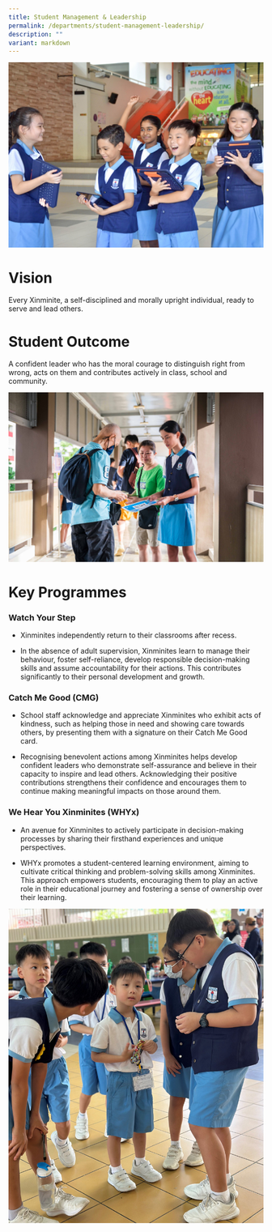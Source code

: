 ```yaml
---
title: Student Management & Leadership
permalink: /departments/student-management-leadership/
description: ""
variant: markdown
---
```

![](/images/Department%20Pics/sml%20dept%20s.jpg)

# **Vision** 

Every Xinminite, a self-disciplined and morally upright individual, ready to serve and lead others.

# **Student Outcome** 

A confident leader who has the moral courage to distinguish right from wrong, acts on them and contributes actively in class, school and community.

![](/images/Xinmin_Recognition_Day_2023_63.jpg)

# **Key Programmes**

### Watch Your Step

* Xinminites independently return to their classrooms after recess.

* In the absence of adult supervision, Xinminites learn to manage their behaviour, foster self-reliance, develop responsible decision-making skills and assume accountability for their actions. This contributes significantly to their personal development and growth.

### Catch Me Good (CMG)

* School staff acknowledge and appreciate Xinminites who exhibit acts of kindness, such as helping those in need and showing care towards others, by presenting them with a signature on their Catch Me Good card.

* Recognising benevolent actions among Xinminites helps develop confident leaders who demonstrate self-assurance and believe in their capacity to inspire and lead others. Acknowledging their positive contributions strengthens their confidence and encourages them to continue making meaningful impacts on those around them.

### We Hear You Xinminites (WHYx)

* An avenue for Xinminites to actively participate in decision-making processes by sharing their firsthand experiences and unique perspectives.

* WHYx promotes a student-centered learning environment, aiming to cultivate critical thinking and problem-solving skills among Xinminites. This approach empowers students, encouraging them to play an active role in their educational journey and fostering a sense of ownership over their learning.


![](/images/IMG_0563_Edited.jpg)